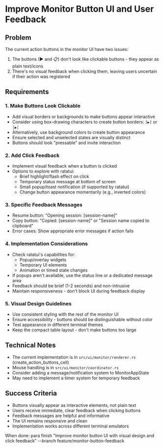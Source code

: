 # Improve Monitor Button UI and User Feedback

## Problem
The current action buttons in the monitor UI have two issues:
1. The buttons (▶ and 📋) don't look like clickable buttons - they appear as plain text/icons
2. There's no visual feedback when clicking them, leaving users uncertain if their action was registered

## Requirements

### 1. Make Buttons Look Clickable
- Add visual borders or backgrounds to make buttons appear interactive
- Consider using box-drawing characters to create button borders: `[▶]` or `│▶│`
- Alternatively, use background colors to create button appearance
- Ensure selected and unselected states are visually distinct
- Buttons should look "pressable" and invite interaction

### 2. Add Click Feedback
- Implement visual feedback when a button is clicked
- Options to explore with ratatui:
  - Brief highlight/flash effect on click
  - Temporary status message at bottom of screen
  - Small popup/toast notification (if supported by ratatui)
  - Change button appearance momentarily (e.g., inverted colors)

### 3. Specific Feedback Messages
- Resume button: "Opening session: [session-name]"
- Copy button: "Copied: [session-name]" or "Session name copied to clipboard"
- Error cases: Show appropriate error messages if action fails

### 4. Implementation Considerations
- Check ratatui's capabilities for:
  - Popup/overlay widgets
  - Temporary UI elements
  - Animation or timed state changes
- If popups aren't available, use the status line or a dedicated message area
- Feedback should be brief (1-2 seconds) and non-intrusive
- Maintain responsiveness - don't block UI during feedback display

### 5. Visual Design Guidelines
- Use consistent styling with the rest of the monitor UI
- Ensure accessibility - buttons should be distinguishable without color
- Test appearance in different terminal themes
- Keep the compact table layout - don't make buttons too large

## Technical Notes
- The current implementation is in `src/ui/monitor/renderer.rs` (create_action_buttons_cell)
- Mouse handling is in `src/ui/monitor/coordinator.rs`
- Consider adding a message/notification system to MonitorAppState
- May need to implement a timer system for temporary feedback

## Success Criteria
- Buttons visually appear as interactive elements, not plain text
- Users receive immediate, clear feedback when clicking buttons
- Feedback messages are helpful and informative
- The UI remains responsive and clean
- Implementation works across different terminal emulators

When done: para finish "Improve monitor button UI with visual design and click feedback" --branch feature/monitor-button-feedback